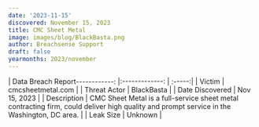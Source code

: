 ```yaml
---
date: '2023-11-15'
discovered: November 15, 2023
title: CMC Sheet Metal
image: images/blog/BlackBasta.png
author: Breachsense Support
draft: false
yearmonths: 2023/november
---
```


| Data Breach Report------------:     |:-------------:    | :-----:|
| Victim      | cmcsheetmetal.com      | 
| Threat Actor      | BlackBasta      | 
| Date Discovered      | Nov 15, 2023      | 
| Description      | CMC Sheet Metal is a full-service sheet metal contracting firm, could deliver high quality and prompt service in the Washington, DC area.      | 
| Leak Size      | Unknown      | 

